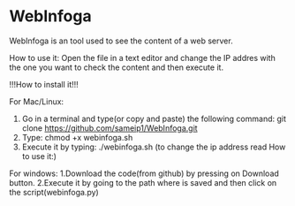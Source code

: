 # WebInfoga
WebInfoga is an tool used to see the content of a web server.

How to use it:
Open the file in a text editor and change the IP addres with the one you want to check the content and then execute it.



!!!How to install it!!!

For Mac/Linux:

1. Go in a terminal and type(or copy and paste) the following command: git clone https://github.com/sameip1/WebInfoga.git
2. Type: chmod +x webinfoga.sh
3. Execute it by typing: ./webinfoga.sh (to change the ip address read How to use it:)


For windows:
1.Download the code(from github) by pressing on Download button.
2.Execute it by going to the path where is saved and then click on the script(webinfoga.py)
